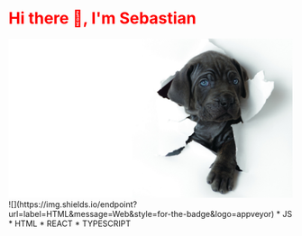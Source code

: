 
<p align="center">
<h1 style="color: red;">Hi there 👋, I'm Sebastian </h1>
</p>

<img src=https://github.com/besthost86/besthost86/blob/master/R.jpeg>
![](https://img.shields.io/endpoint?url=label=HTML&message=Web&style=for-the-badge&logo=appveyor)
* JS
* HTML
* REACT
* TYPESCRIPT
